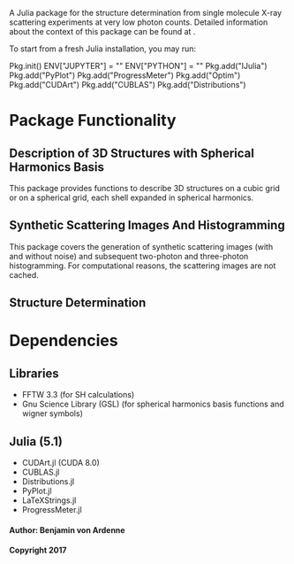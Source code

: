 A Julia package for the structure determination from single molecule X-ray scattering experiments at very low photon counts. Detailed information about the context of this package can be found at <link to paper>.

To start from a fresh Julia installation, you may run:

  Pkg.init()
  ENV["JUPYTER"] = ""
  ENV["PYTHON"] = ""
  Pkg.add("IJulia")
  Pkg.add("PyPlot")
  Pkg.add("ProgressMeter")
  Pkg.add("Optim")
  Pkg.add("CUDArt")
  Pkg.add("CUBLAS")
  Pkg.add("Distributions")

Package Functionality
======================



Description of 3D Structures with Spherical Harmonics Basis
-----------------------------------------------------------
This package provides functions to describe 3D structures on a cubic grid or on a spherical grid, each shell expanded in spherical harmonics.

Synthetic Scattering Images And Histogramming
----------------------------------------------
This package covers the generation of synthetic scattering images (with and without noise) and subsequent two-photon and three-photon histogramming. For computational reasons, the scattering images are not cached.

Structure Determination
-----------------------

Dependencies
==============

Libraries
---------

* FFTW 3.3 (for SH calculations)
* Gnu Science Library (GSL) (for spherical harmonics basis functions and wigner symbols)

Julia (5.1)
------
* CUDArt.jl (CUDA 8.0)
* CUBLAS.jl
* Distributions.jl
* PyPlot.jl
* LaTeXStrings.jl
* ProgressMeter.jl

#### Author: Benjamin von Ardenne
#### Copyright 2017
